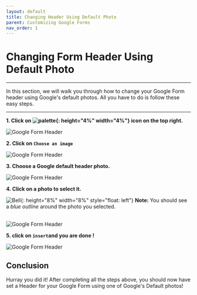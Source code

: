 ```yaml
---
layout: default
title: Changing Header Using Default Photo
parent: Customizing Google Forms
nav_order: 1
---
```


# Changing Form Header Using Default Photo

---

In this section, we will walk you through how to change your Google Form header using Google's default photos. All you have to do is follow these easy steps.

---

**1. Click on ![palette](https://github.com/kevtrng/Google-Forms-Guide/blob/gh-pages/docs/images/icons/paint-palette.png?raw=true){: height="4%" width="4%"} icon on the top right.**

![Google Form Header](https://github.com/kevtrng/Google-Forms-Guide/blob/gh-pages/docs/images/customizingForm/1_changing_header.png?raw=true)

**2. Click on `Choose an image`**

![Google Form Header](https://github.com/kevtrng/Google-Forms-Guide/blob/gh-pages/docs/images/customizingForm/2_changing_header.png?raw=true)

**3. Choose a Google default header photo.**

![Google Form Header](https://github.com/kevtrng/Google-Forms-Guide/blob/gh-pages/docs/images/customizingForm/3_changing_header.png?raw=true)

**4. Click on a photo to select it.**

![Bell](https://github.com/kevtrng/Google-Forms-Guide/blob/gh-pages/docs/images/icons/bell.png?raw=true){: height="8%" width="8%" style="float: left"}
**Note:** You should see a _blue outline_ around the photo you selected.
<br />
<br />

![Google Form Header](https://github.com/kevtrng/Google-Forms-Guide/blob/gh-pages/docs/images/customizingForm/4_changing_header.png?raw=true)

**5. click on `insert`and you are done !**

![Google Form Header](https://github.com/kevtrng/Google-Forms-Guide/blob/gh-pages/docs/images/customizingForm/5_changing_header.png?raw=true)

## Conclusion

Hurray you did it!
After completing all the steps above, you should now have set a Header for your Google Form using one of Google's Default photos!

